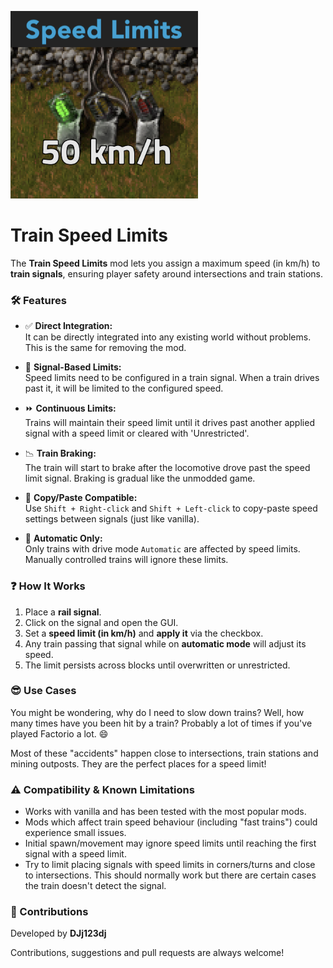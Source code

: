 <img src="./resources/thumbnail.png" width="300"></img>

# Train Speed Limits
The **Train Speed Limits** mod lets you assign a maximum speed (in km/h) to **train signals**, ensuring player safety around intersections and train stations.

### 🛠️ Features
- ✅ **Direct Integration:**  
It can be directly integrated into any existing world without problems. This is the same for removing the mod.

- 🚦 **Signal-Based Limits:**  
Speed limits need to be configured in a train signal. When a train drives past it, it will be limited to the configured speed.

- ⏩ **Continuous Limits:**  
Trains will maintain their speed limit until it drives past another applied signal with a speed limit or cleared with 'Unrestricted'.

- 📉 **Train Braking:**  
The train will start to brake after the locomotive drove past the speed limit signal. Braking is gradual like the unmodded game.

- 🔄 **Copy/Paste Compatible:**  
Use `Shift + Right-click` and `Shift + Left-click` to copy-paste speed settings between signals (just like vanilla).

- 🤖 **Automatic Only:**  
Only trains with drive mode `Automatic` are affected by speed limits. Manually controlled trains will ignore these limits.


### ❓ How It Works
1. Place a **rail signal**.
2. Click on the signal and open the GUI.
3. Set a **speed limit (in km/h)** and **apply it** via the checkbox.
4. Any train passing that signal while on **automatic mode** will adjust its speed.
5. The limit persists across blocks until overwritten or unrestricted.

### 😎 Use Cases
You might be wondering, why do I need to slow down trains? Well, how many times have you been hit by a train? Probably a lot of times if you've played Factorio a lot. 😄

Most of these "accidents" happen close to intersections, train stations and mining outposts. They are the perfect places for a speed limit!


### ⚠️ Compatibility & Known Limitations
- Works with vanilla and has been tested with the most popular mods.
- Mods which affect train speed behaviour (including "fast trains") could experience small issues.
- Initial spawn/movement may ignore speed limits until reaching the first signal with a speed limit.
- Try to limit placing signals with speed limits in corners/turns and close to intersections. This should normally work but there are certain cases the train doesn't detect the signal.

### 🚧 Contributions
Developed by **DJj123dj**

Contributions, suggestions and pull requests are always welcome!